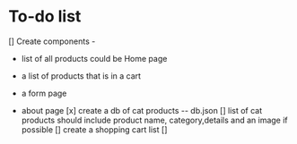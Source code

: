 # To-do list

[] Create components -
- list of all products could be Home page

- a list of products that is in a cart
- a form page
- about page
[x] create a db of cat products -- db.json
[] list of cat products should include product name, category,details and an image if possible
[] create a shopping cart list
[]
